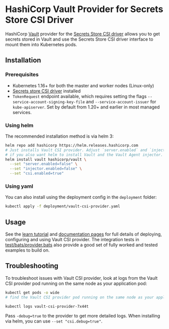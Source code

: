# HashiCorp Vault Provider for Secrets Store CSI Driver

HashiCorp [Vault](https://vaultproject.io) provider for the [Secrets Store CSI driver](https://github.com/kubernetes-sigs/secrets-store-csi-driver) allows you to get secrets stored in
Vault and use the Secrets Store CSI driver interface to mount them into Kubernetes pods.

## Installation

### Prerequisites

* Kubernetes 1.16+ for both the master and worker nodes (Linux-only)
* [Secrets store CSI driver](https://secrets-store-csi-driver.sigs.k8s.io/getting-started/installation.html) installed
* `TokenRequest` endpoint available, which requires setting the flags
  `--service-account-signing-key-file` and `--service-account-issuer` for
  `kube-apiserver`. Set by default from 1.20+ and earlier in most managed services.

### Using helm

The recommended installation method is via helm 3:

```bash
helm repo add hashicorp https://helm.releases.hashicorp.com
# Just installs Vault CSI provider. Adjust `server.enabled` and `injector.enabled`
# if you also want helm to install Vault and the Vault Agent injector.
helm install vault hashicorp/vault \
  --set "server.enabled=false" \
  --set "injector.enabled=false" \
  --set "csi.enabled=true"
```

### Using yaml

You can also install using the deployment config in the `deployment` folder:

```bash
kubectl apply -f deployment/vault-csi-provider.yaml
```

## Usage

See the [learn tutorial](https://learn.hashicorp.com/tutorials/vault/kubernetes-secret-store-driver)
and [documentation pages](https://www.vaultproject.io/docs/platform/k8s/csi) for
full details of deploying, configuring and using Vault CSI provider. The
integration tests in [test/bats/provider.bats](./test/bats/provider.bats) also
provide a good set of fully worked and tested examples to build on.

## Troubleshooting

To troubleshoot issues with Vault CSI provider, look at logs from the Vault CSI
provider pod running on the same node as your application pod:

  ```bash
  kubectl get pods -o wide
  # find the Vault CSI provider pod running on the same node as your application pod

  kubectl logs vault-csi-provider-7x44t
  ```

Pass `-debug=true` to the provider to get more detailed logs. When installing
via helm, you can use `--set "csi.debug=true"`.
